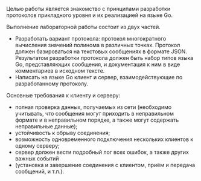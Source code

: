 Целью работы является знакомство с принципами разработки протоколов прикладного уровня и их реализацией на языке Go.

Выполнение лабораторной работы состоит из двух частей.
 * Разработать вариант протокола: протокол многократного вычисления значений полинома в различных точках. Протокол должен базироваться на текстовых сообщениях в формате JSON. Результатом разработки протокола должен быть набор типов языка Go, представляющих сообщения, и документация к ним в виде комментариев в исходном тексте.
 * Написать на языке Go клиент и сервер, взаимодействующие по разработанному протоколу.

Основные требования к клиенту и серверу:
 * полная проверка данных, получаемых из сети (необходимо учитывать, что сообщения могут приходить в неправильном формате и в неправильном порядке, а также могут содержать неправильные данные);
 * устойчивость к обрыву соединения;
 * возможность одновременного подключения нескольких клиентов к одному серверу;
 * сервер должен вести подробный лог всех ошибок, а также других важных событий
 * (установка и завершение соединения с клиентом, приём и передача сообщений, и т.п.).
